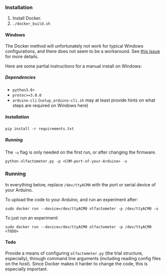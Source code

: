 
### Installation

1. Install Docker.
2. `./docker_build.sh`

#### Windows 
The Docker method will unfortunately not work for typical Windows
configurations, and there does not seem to be a workaround. See 
[this issue](https://github.com/docker/for-win/issues/1018) for more details.

Here are some partial instructions for a manual install on Windows:

##### Dependencies 
- `python3.6+`
- `protoc>=3.0.0`
- `arduino-cli` (`setup_arduino-cli.sh` may at least provide hints on what steps
   are required on Windows here)

##### Installation
```
pip install -r requirements.txt
```
##### Running
The `-u` flag is only needed on the first run, or after changing the firmware.
```
python olfactometer.py -p <COM-port-of-your-Arduino> -u
```

### Running

In everything below, replace `/dev/ttyACM0` with the port or serial device of
your Arduino.

To upload the code to your Arduino, and run an experiment after:
```
sudo docker run --device=/dev/ttyACM0 olfactometer -p /dev/ttyACM0 -u
```

To just run an experiment:
```
sudo docker run --device=/dev/ttyACM0 olfactometer -p /dev/ttyACM0 <TODO>
```

#### Todo

Provide a means of configuring `olfactometer.py` (the trial structure,
especially), through command line arguments (including reading config files on
the host). Since Docker makes it harder to change the code, this is especially
important.

